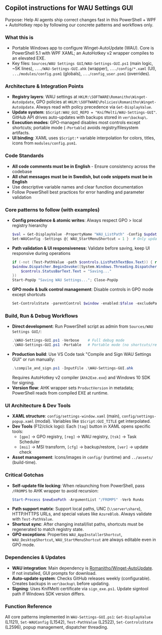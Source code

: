 ## Copilot instructions for WAU Settings GUI

Purpose: Help AI agents ship correct changes fast in this PowerShell + WPF + AutoHotkey repo by following our concrete patterns and workflows only.

### What this is
- Portable Windows app to configure Winget-AutoUpdate (WAU). Core is PowerShell 5.1 with WPF XAML; an AutoHotkey v2 wrapper compiles to an elevated EXE.
- Key files: `Sources/WAU Settings GUI/WAU-Settings-GUI.ps1` (main logic, ~5K lines), `.../WAU-Settings-GUI.ahk` (wrapper), `.../config/*.xaml` (UI), `.../modules/config.psm1` (globals), `.../config_user.psm1` (overrides).

### Architecture & Integration Points
- **Registry layers**: WAU settings at `HKLM:\SOFTWARE\Romanitho\Winget-AutoUpdate`, GPO policies at `HKLM:\SOFTWARE\Policies\Romanitho\Winget-AutoUpdate`. Always read with policy precedence via `Get-DisplayValue`.
- **Update system**: `$Script:WAU_GUI_REPO = "KnifMelti/WAU-Settings-GUI"`. GitHub API drives auto-updates with backups stored in `ver\backup\`.
- **Execution modes**: GPO-managed disables most controls except shortcuts; portable mode (`-Portable`) avoids registry/filesystem artifacts.
- **UI binding**: XAML uses `$Script:*` variable interpolation for colors, titles, icons from `modules/config.psm1`.

### Code Standards
- **All code comments must be in English** - Ensure consistency across the codebase
- **All chat messages must be in Swedish, but code snippets must be in English**
- Use descriptive variable names and clear function documentation
- Follow PowerShell best practices for error handling and parameter validation

### Core patterns to follow (with examples)
- **Config precedence & atomic writes**: Always respect GPO > local registry hierarchy
   ```powershell
   $val = Get-DisplayValue -PropertyName "WAU_ListPath" -Config $updatedConfig -Policies $updatedPolicies
   Set-WAUConfig -Settings @{ WAU_StartMenuShortcut = 1 }  # Only updates changed values
   ```
- **Path validation & UI responsiveness**: Validate before saving, keep UI responsive during operations
   ```powershell
   if (-not (Test-PathValue -path $controls.ListPathTextBox.Text)) { return }
   $window.Dispatcher.BeginInvoke([System.Windows.Threading.DispatcherPriority]::Background,[Action]{ 
       $controls.StatusBarText.Text = "Saving..." 
   })
   Start-PopUp "Saving WAU Settings..."; Close-PopUp
   ```
- **GPO mode & bulk control management**: Disable controls in GPO mode except shortcuts
   ```powershell
   Set-ControlsState -parentControl $window -enabled:$false -excludePattern "*Shortcut*"
   ```

### Build, Run & Debug Workflows  
- **Direct development**: Run PowerShell script as admin from `Sources/WAU Settings GUI/`:
   ```powershell
   .\WAU-Settings-GUI.ps1 -Verbose    # Full debug mode
   .\WAU-Settings-GUI.ps1 -Portable   # Portable mode (no shortcuts/registry)
   ```
- **Production build**: Use VS Code task "Compile and Sign WAU Settings GUI" or run manually:
   ```powershell
   .\compile_and_sign.ps1 -InputFile .\WAU-Settings-GUI.ahk
   ```
   Requires AutoHotkey v2 compiler (`Ahk2Exe.exe`) and Windows 10 SDK for signing.
- **Version flow**: AHK wrapper sets `ProductVersion` in metadata; PowerShell reads from compiled EXE at runtime.

### UI Architecture & Dev Tools
- **XAML structure**: `config/settings-window.xaml` (main), `config/settings-popup.xaml` (modal). Variables like `$Script:GUI_TITLE` get interpolated.
- **Dev Tools** (F12/click logo): Each `[tag]` button in XAML opens specific tools:
   - `[gpo]` → GPO registry, `[reg]` → WAU registry, `[tsk]` → Task Scheduler  
   - `[msi]` → MSI transform, `[cfg]` → backup/restore, `[ver]` → update check
- **Asset management**: Icons/images in `config/` (runtime) and `../assets/` (build-time).

### Critical Gotchas
- **Self-update file locking**: When relaunching from PowerShell, pass `/FROMPS` to AHK wrapper to avoid recursion:
   ```powershell
   Start-Process $newExePath -ArgumentList "/FROMPS" -Verb RunAs
   ```
- **Path support matrix**: Support local paths, UNC (`\\server\share`), HTTP/HTTPS URLs, and special values like `AzureBlob`. Always validate with `Test-PathValue`.
- **Shortcut sync**: After changing install/list paths, shortcuts must be regenerated to match registry state.
- **GPO exceptions**: Properties `WAU_AppInstallerShortcut`, `WAU_DesktopShortcut`, `WAU_StartMenuShortcut` are always editable even in GPO mode.

### Dependencies & Updates
- **WAU integration**: Main dependency is [Romanitho/Winget-AutoUpdate](https://github.com/Romanitho/Winget-AutoUpdate). If not installed, GUI prompts for download.
- **Auto-update system**: Checks GitHub releases weekly (configurable). Creates backups in `ver\backup\` before updating.
- **Signing**: Uses KnifMelti certificate via `sign_exe.ps1`. Update signtool path if Windows SDK version differs.

### Function Reference
All core patterns implemented in `WAU-Settings-GUI.ps1`: `Get-DisplayValue` (L1121), `Set-WAUConfig` (L1542), `Test-PathValue` (L2522), `Set-ControlsState` (L2596), popup management, dispatcher threading.
